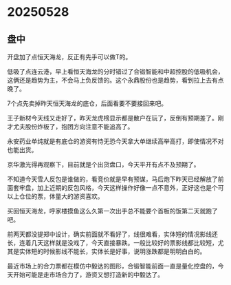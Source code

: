 # 20250528

## 盘中

开盘加了点恒天海龙，反正有先手可以做T的。

低吸了点连云港，早上看恒天海龙的分时错过了合锻智能和中超控股的低吸机会，这俩还是趋势为主，不会马上负反馈的。这个永鼎股份也是趋势，看到拉上去有点晚了。

7个点先卖掉昨天恒天海龙的底仓，后面看要不要接回来吧。

王子新材今天线又走好了，昨天龙虎榜显示都是散户在玩了，反倒有预期差了。刚才尤夫股份炸板了，抱团方向注意不能追高了。

永安药业单纯就是有底仓的游资有恃无恐今天拿大单继续高举高打，即使情况不对也能出货。

京华激光得再观察下，目前就是个出货盘口，今天平开有点不及预期了。

不知道今天雪人反包是谁做的，看竞价就是早有预谋，马后炮下昨天已经解放了前面套牢盘，加上近期的反包风格，今天这样操作好像一点不意外，正好这也是个可以上仓位的票，体量大的游资喜欢。

买回恒天海龙，呼家楼摸鱼这么久第一次出手总不能要个首板的饭第二天就跑了吧。

前两天都没提郑中设计，确实前面就不看好了，线很难看，实体短的情况影线还长，连着几天这样就是没戏了，今天直接暴跌。一般比较好的票影线都比较短，尤其是实体短的时候影线不能长，实体长是好事，说明涨跌都是明明白白的。

最近市场上的合力票都在模仿中毅达的图形，合锻智能前面一直是量化控盘的，今天开始可能是走市场合力了，游资又想打造新的中毅达了。
